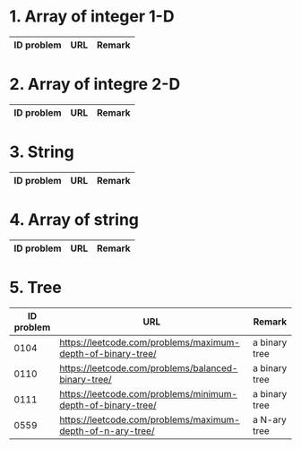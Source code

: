 # 1. Array of integer 1-D

ID problem | URL | Remark
---------- | --- | ------


# 2. Array of integre 2-D

ID problem | URL | Remark
---------- | --- | ------


# 3. String

ID problem | URL | Remark
---------- | --- | ------


# 4. Array of string

ID problem | URL | Remark
---------- | --- | ------


# 5. Tree

ID problem | URL | Remark
---------- | --- | ------
0104 | https://leetcode.com/problems/maximum-depth-of-binary-tree/ | a binary tree
0110 | https://leetcode.com/problems/balanced-binary-tree/ | a binary tree
0111 | https://leetcode.com/problems/minimum-depth-of-binary-tree/ | a binary tree
0559 | https://leetcode.com/problems/maximum-depth-of-n-ary-tree/ | a N-ary tree

